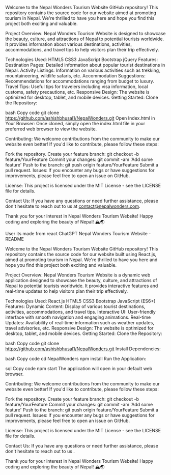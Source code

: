 Welcome to the Nepal Wonders Tourism Website GitHub repository! This repository contains the source code for our website aimed at promoting tourism in Nepal. We're thrilled to have you here and hope you find this project both exciting and valuable.

Project Overview:
Nepal Wonders Tourism Website is designed to showcase the beauty, culture, and attractions of Nepal to potential tourists worldwide. It provides information about various destinations, activities, accommodations, and travel tips to help visitors plan their trip effectively.

Technologies Used:
HTML5
CSS3
JavaScript
Bootstrap
jQuery
Features:
Destination Pages: Detailed information about popular tourist destinations in Nepal.
Activity Listings: Information on various activities such as trekking, mountaineering, wildlife safaris, etc.
Accommodation Suggestions: Recommendations for accommodations ranging from budget to luxury.
Travel Tips: Useful tips for travelers including visa information, local customs, safety precautions, etc.
Responsive Design: The website is optimized for desktop, tablet, and mobile devices.
Getting Started:
Clone the Repository:

bash
Copy code
git clone https://github.com/ashishbhusal1/NepalWonders.git
Open Index.html in Your Browser: Once cloned, simply open the index.html file in your preferred web browser to view the website.

Contributing:
We welcome contributions from the community to make our website even better! If you'd like to contribute, please follow these steps:

Fork the repository.
Create your feature branch: git checkout -b feature/YourFeature
Commit your changes: git commit -am 'Add some feature'
Push to the branch: git push origin feature/YourFeature
Submit a pull request.
Issues:
If you encounter any bugs or have suggestions for improvements, please feel free to open an issue on GitHub.

License:
This project is licensed under the MIT License - see the LICENSE file for details.

Contact Us:
If you have any questions or need further assistance, please don't hesitate to reach out to us at contact@nepalwonders.com.

Thank you for your interest in Nepal Wonders Tourism Website! Happy coding and exploring the beauty of Nepal! 🏔️🌏




User
its made from react
ChatGPT
Nepal Wonders Tourism Website - README

Welcome to the Nepal Wonders Tourism Website GitHub repository! This repository contains the source code for our website built using React.js, aimed at promoting tourism in Nepal. We're thrilled to have you here and hope you find this project both exciting and valuable.

Project Overview:
Nepal Wonders Tourism Website is a dynamic web application designed to showcase the beauty, culture, and attractions of Nepal to potential tourists worldwide. It provides interactive features and real-time updates to help visitors plan their trip effectively.

Technologies Used:
React.js
HTML5
CSS3
Bootstrap
JavaScript (ES6+)
Features:
Dynamic Content: Display of various tourist destinations, activities, accommodations, and travel tips.
Interactive UI: User-friendly interface with smooth navigation and engaging animations.
Real-time Updates: Availability of real-time information such as weather updates, travel advisories, etc.
Responsive Design: The website is optimized for desktop, tablet, and mobile devices.
Getting Started:
Clone the Repository:

bash
Copy code
git clone https://github.com/ashishbhusal1/NepalWonders.git
Install Dependencies:

bash
Copy code
cd NepalWonders
npm install
Run the Application:

sql
Copy code
npm start
The application will open in your default web browser.

Contributing:
We welcome contributions from the community to make our website even better! If you'd like to contribute, please follow these steps:

Fork the repository.
Create your feature branch: git checkout -b feature/YourFeature
Commit your changes: git commit -am 'Add some feature'
Push to the branch: git push origin feature/YourFeature
Submit a pull request.
Issues:
If you encounter any bugs or have suggestions for improvements, please feel free to open an issue on GitHub.

License:
This project is licensed under the MIT License - see the LICENSE file for details.

Contact Us:
If you have any questions or need further assistance, please don't hesitate to reach out to us .

Thank you for your interest in Nepal Wonders Tourism Website! Happy coding and exploring the beauty of Nepal! 🏔️🌏
